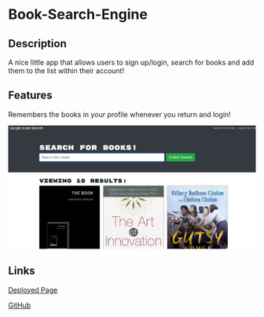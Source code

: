 # Book-Search-Engine

## Description

A nice little app that allows users to sign up/login, search for books and add them to the list within their account!

## Features

Remembers the books in your profile whenever you return and login!

<img src="./assets/screenshot.png">

## Links

<a href="https://vilas-izquierdo.github.io/ok-Search-Engine/">Deployed Page</a>

<a href="https://github.com/vilas-izquierdo/Book-Search-Engine">GitHub</a>
